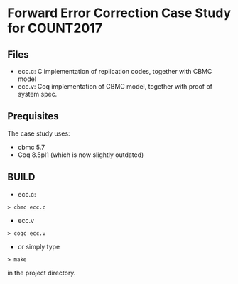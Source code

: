 # Forward Error Correction Case Study for COUNT2017

## Files

* ecc.c: C implementation of replication codes, together with CBMC model
* ecc.v: Coq implementation of CBMC model, together with proof of system spec.

## Prequisites

The case study uses:

* cbmc 5.7
* Coq 8.5pl1 (which is now slightly outdated)

## BUILD

* ecc.c: 

`> cbmc ecc.c`

* ecc.v

`> coqc ecc.v`

* or simply type 

`> make`

in the project directory.
